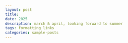 ```yaml
---
layout: post
title: 
date: 2025
description: march & april, looking forward to summer
tags: formatting links
categories: sample-posts
---
```


